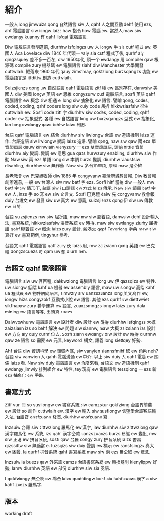 # 紹介

一般人 long jimwuizs qong 自然語言 siw 人 qahf 人之間互動 dehf 使用 ezs, ahf 電腦語言 siw iongw laizs haw 指令 how 電腦 ew. 當然人 maw siw ewdangy kuanny 有 qahf lisfqai 電腦語言.

Diw 電腦語言發明進前, diurhhw isfqingzs uw 人 iongw 手 sia cutf 程式 aw. 英國人 Ada Lovelace diw 1840 年代頭一 vaiy sia cutf 程式了後, qurhf aiy qingzsquey 差不多一百冬, diw 1950年代, 頭一个 ewdangy 用 compiler qaw 根源碼 compile zury 機器碼 ew 電腦語言 ziahf diw Manchester 大學開發 cuttwlaih. 紲落來 1960 年代 qauy zimsfmay, qokfziong burzsqangzs 功能 ew 電腦語言是 itfdittw 創造 cuttwlaih.

Suizsjienzs qong uw 自然語言 qahf 電腦語言 zitf 種 ew 區別存在, danwsiw 美國人 diw 美國 iongw 英語 ew 思維 congyzurw cutf 電腦語言, sosfi 英語 qahf 電腦語言 ew 概念 siw 相通 e, long siw 抽象化 ew 語言. 譬喻 qong, codes, coded, coding, qahf coders long siw duiy code 屈折 hikkwziasfsiw 衍生 cuttwlaih ew. Sosfi code zitf 字 diurhhw siw codes, coded, coding, qahf coder ew 抽象型式. 各種 ew 自然語言 long uw burzsqangzs 型式 ew 抽象化, lan long ewdangy qazs tehhw laizs 利用.

台語 qahf 電腦語言 ew 結合 diurhhw siw liwiongw 台語 ew 造語機制 laizs 運作. 台語造語 siw liwiongw 變調 laizs 造語. 譬喻 qong, naw siw qaw 兩 ezs 單音節單語 dauw kihhwlaih vienyzury 一 ezs 雙音節單語, 頭前 hitfle 音節 diurhhw aiy 變調. 變調 ew 意思 gua qazs hurwzury enabling, diurhhw siw 作動.Naw siw 兩 ezs 單語 long siw 本調 burzs 變調, diurhhw viausfsiw disabling, diurhhw siw 無作動. Naw siw 多音節單語, 原理 maw 是仝欵.

長老教會 ew 巴克禮牧師 diw 1885 年 congyvanw 臺灣府城教會報. Diw 教會報創辦進前, 一般 ew 台灣人 siw mw batf 字 ezs. Sosfi hitf 當拵 diw 一般人 mw batf 字 ew 情形下, 台語 siw i 口頭語 ew 方式 laizs 傳承. Naw siw 讀冊 batf 字 ew 人, inzs 手 so 寫 ew siw 文言文. Sosfi 巴克禮 daiw 先 congyvanw 教會報 duiy 台語文 ew 發展 siw uw 真大 ew 意義, suizsjienzs qong 伊 siw uw 傳教 ew 目的.

台語 suizsjienzs mw siw 屈折語, maw mw siw 膠着語, danwsiw dehf 設計輸入法, 書寫系統, hikkwziasfsiw 拼音系統 ew 時拵, maw siw ewdangy ziurhy 屈折語 qahf 膠着語 ew 概念 laizs zury 設計. 新港文 qapf Favorlang 字典 maw siw 真好 ew 書寫範例, tingyhur 參考.

台語文 qahf 電腦語言 qatf zury 伙 laizs 用, mw zaizsiann qong 英語 ew 巴克禮 dongzscuezs 時 qam uw 想 diurh neh.

## 台語文 qahf 電腦語言

電腦語言 siw uw 百百種, dakkwziong 電腦語言 long uw 伊 qazsqizs ew 特性. uw siongw 低階 kahf ua 機器 ew assembly 語言, maw uw siongw 高階 kahf ua 程式員 ew 物件朝向語言, simwziy siw uanzszuanzs iong 英文寫作 ew, iongw laizs congyzokf 互動式小說 ew 語言. 其他 ezs qurhf uw diettwviet sikfhappw zury 數學運算 ew 語言, zuanzsmngzs iongw laizs zury data mining ew 語言等等, 出頭真 zuezs.

Daiwvowhunw 電腦語言 ew 設計者 diw 設計 ew 時拵 diurhhw isfqingzs 大概 zaizsiann izs so behf 解決 ew 問題 siw siannw, maw 大概 zaizsiann izs 設計 ew 方向 aiy duiy durhf 位去. Sosfi ziahh ewdangy diw 設計 ew 時拵 diurhhw qaw ze 語言 so 需要 ew 元素, keyword, 構文, 語義 long sietfqey 好勢.

Ahf 台語 diw 資訊科學 ew 領域內底, siw vanyien siannsfmihf 欵 ew 角色 neh? 台語 siw vanwien 人 qahh 電腦溝通 ew 中介. 以上 siw duiy 人 qahf 電腦 ew 關係 laizs 看. Naw siw duiy 電腦語言 ew 角度來看, 台語文 ew 造語機制 qahf ewdangy jimwiy 排列組合 ew 特性, tey 現有 ew 電腦語言 tezsqiong 一 ezs 新 ezs 抽象化 ew 手路.

## 書寫方式

Zitf vun 冊 so susfiongw ew 書寫系統 siw camzskur qokfziong 台語界前輩 ew 設計 so 創作 cuttwlaih ew. 漢字 ew 輸入 siw susfiongw 信望愛台語客語輸入法. 台語音 ansfzuann 發音, diurhhw ansfzuann 寫.

Inzsuiw 台羅 siw zittwziong 羅馬化 ew 漢字, iaw diurhhw siw zittwziong qaw 漢字羅馬化 ew 系統, izs qahf 漢字仝款 uanzszuanzs burzs 形態 ew 變化, mw siw 正港 ew 拼音系統, sosfi qaw 台羅 dongy zury 拼音系統 laizs 書寫 qizssittw siw 無適當 e. Iuzsqizs siw duiy 聲調 ew 標示 ew sansfsingzs 真大 ew 困擾. Ia qurhf 拼音系統 qahf 書寫系統 maw siw 兩 ezs 無仝欵 ew 概念.

Inzsuiw ia buezs qaw 外來語 camzs 台語書寫系統 ew 轉換規則 kienylippw 好勢, lamw diurhhw 英語 ew 部份 diurhhw siw sia 英語.

I qokfziongy 無仝款 ew 場合 laizs quatfdingw behf sia kahf zuezs 漢字 a siw kahf zuezs 羅馬字.

## 版本

working draft
